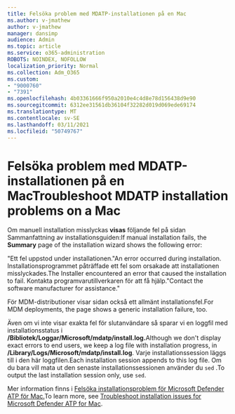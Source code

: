 ```yaml
---
title: Felsöka problem med MDATP-installationen på en Mac
ms.author: v-jmathew
author: v-jmathew
manager: dansimp
audience: Admin
ms.topic: article
ms.service: o365-administration
ROBOTS: NOINDEX, NOFOLLOW
localization_priority: Normal
ms.collection: Adm_O365
ms.custom:
- "9000760"
- "7391"
ms.openlocfilehash: 4b03361666f950a2010e4c4d8e78d156438d9e90
ms.sourcegitcommit: 6312ee31561db36104f32282d019d069ede69174
ms.translationtype: MT
ms.contentlocale: sv-SE
ms.lasthandoff: 03/11/2021
ms.locfileid: "50749767"
---
```

# <a name="troubleshoot-mdatp-installation-problems-on-a-mac"></a><span data-ttu-id="b01b1-102">Felsöka problem med MDATP-installationen på en Mac</span><span class="sxs-lookup"><span data-stu-id="b01b1-102">Troubleshoot MDATP installation problems on a Mac</span></span>

<span data-ttu-id="b01b1-103">Om manuell installation misslyckas **visas** följande fel på sidan Sammanfattning av installationsguiden:</span><span class="sxs-lookup"><span data-stu-id="b01b1-103">If manual installation fails, the **Summary** page of the installation wizard shows the following error:</span></span>

<span data-ttu-id="b01b1-104">"Ett fel uppstod under installationen.</span><span class="sxs-lookup"><span data-stu-id="b01b1-104">"An error occurred during installation.</span></span> <span data-ttu-id="b01b1-105">Installationsprogrammet påträffade ett fel som orsakade att installationen misslyckades.</span><span class="sxs-lookup"><span data-stu-id="b01b1-105">The Installer encountered an error that caused the installation to fail.</span></span> <span data-ttu-id="b01b1-106">Kontakta programvarutillverkaren för att få hjälp."</span><span class="sxs-lookup"><span data-stu-id="b01b1-106">Contact the software manufacturer for assistance."</span></span>

<span data-ttu-id="b01b1-107">För MDM-distributioner visar sidan också ett allmänt installationsfel.</span><span class="sxs-lookup"><span data-stu-id="b01b1-107">For MDM deployments, the page shows a generic installation failure, too.</span></span>

<span data-ttu-id="b01b1-108">Även om vi inte visar exakta fel för slutanvändare så sparar vi en loggfil med installationsstatus i **/Bibliotek/Loggar/Microsoft/mdatp/install.log.**</span><span class="sxs-lookup"><span data-stu-id="b01b1-108">Although we don't display exact errors to end users, we keep a log file with installation progress, in **/Library/Logs/Microsoft/mdatp/install.log**.</span></span> <span data-ttu-id="b01b1-109">Varje installationssession läggs till i den här loggfilen.</span><span class="sxs-lookup"><span data-stu-id="b01b1-109">Each installation session appends to this log file.</span></span> <span data-ttu-id="b01b1-110">Om du bara vill mata ut den senaste installationssessionen använder du `sed` .</span><span class="sxs-lookup"><span data-stu-id="b01b1-110">To output the last installation session only, use `sed`.</span></span>

<span data-ttu-id="b01b1-111">Mer information finns i [Felsöka installationsproblem för Microsoft Defender ATP för Mac.](https://go.microsoft.com/fwlink/?linkid=2144615)</span><span class="sxs-lookup"><span data-stu-id="b01b1-111">To learn more, see [Troubleshoot installation issues for Microsoft Defender ATP for Mac](https://go.microsoft.com/fwlink/?linkid=2144615).</span></span>
